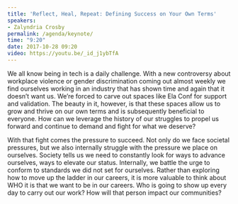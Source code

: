 ```yaml
---
title: 'Reflect, Heal, Repeat: Defining Success on Your Own Terms'
speakers:
- Zalyndria Crosby
permalink: /agenda/keynote/
time: "9:20"
date: 2017-10-28 09:20
video: https://youtu.be/_id_j1ybTfA
---
```


We all know being in tech is a daily challenge. With a new controversy about workplace violence or gender discrimination coming out almost weekly we find ourselves working in an industry that has shown time and again that it doesn’t want us. We’re forced to carve out spaces like Ela Conf for support and validation. The beauty in it, however, is that these spaces allow us to grow and thrive on our own terms and is subsequently beneficial to everyone. How can we leverage the history of our struggles to propel us forward and continue to demand and fight for what we deserve?

With that fight comes the pressure to succeed. Not only do we face societal pressures, but we also internally struggle with the pressure we place on ourselves. Society tells us we need to constantly look for ways to advance ourselves, ways to elevate our status. Internally, we battle the urge to conform to standards we did not set for ourselves. Rather than exploring how to move up the ladder in our careers, it is more valuable to think about WHO it is that we want to be in our careers. Who is going to show up every day to carry out our work? How will that person impact our communities?
